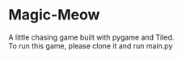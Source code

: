 # Magic-Meow
A little chasing game built with pygame and Tiled.  
To run this game, please clone it and run main.py
